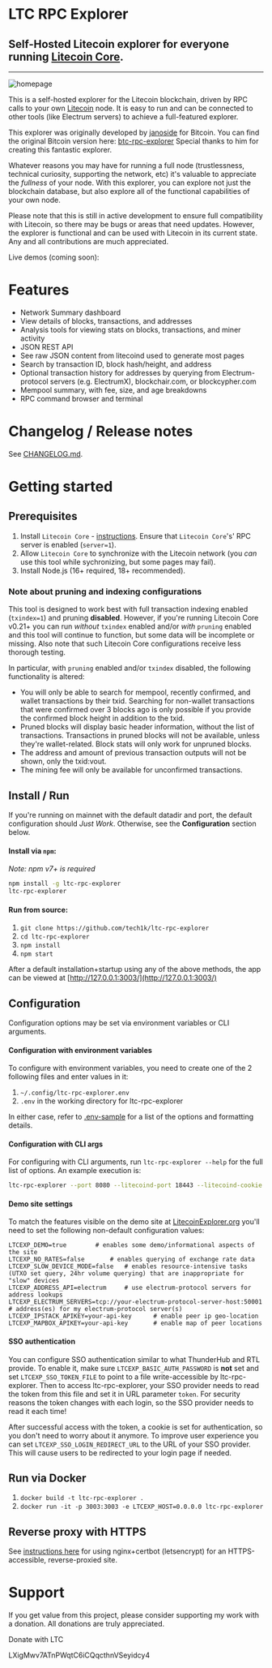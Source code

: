 # LTC RPC Explorer

## Self-Hosted Litecoin explorer for everyone running [Litecoin Core](https://github.com/litecoin-project/litecoin).

<!--[![npm version][npm-ver-img]][npm-ver-url] [![NPM downloads][npm-dl-alltime-img]][npm-dl-url]-->


---


![homepage](./public/img/screenshots/homepage.png)



This is a self-hosted explorer for the Litecoin blockchain, driven by RPC calls to your own [Litecoin](https://github.com/litecoin-project/litecoin) node. It is easy to run and can be connected to other tools (like Electrum servers) to achieve a full-featured explorer.

This explorer was originally developed by [janoside](https://github.com/janoside) for Bitcoin. You can find the original Bitcoin version here: [btc-rpc-explorer](https://github.com/janoside/btc-rpc-explorer) Special thanks to him for creating this fantastic explorer.

Whatever reasons you may have for running a full node (trustlessness, technical curiosity, supporting the network, etc) it's valuable to appreciate the *fullness* of your node. With this explorer, you can explore not just the blockchain database, but also explore all of the functional capabilities of your own node.

Please note that this is still in active development to ensure full compatibility with Litecoin, so there may be bugs or areas that need updates. However, the explorer is functional and can be used with Litecoin in its current state. Any and all contributions are much appreciated.

Live demos (coming soon):

<!--* [LitecoinExplorer.org](https://litecoinexplorer.org)-->


# Features

* Network Summary dashboard
* View details of blocks, transactions, and addresses
* Analysis tools for viewing stats on blocks, transactions, and miner activity
* JSON REST API
* See raw JSON content from litecoind used to generate most pages
* Search by transaction ID, block hash/height, and address
* Optional transaction history for addresses by querying from Electrum-protocol servers (e.g. ElectrumX), blockchair.com, or blockcypher.com
* Mempool summary, with fee, size, and age breakdowns
* RPC command browser and terminal


# Changelog / Release notes

See [CHANGELOG.md](/CHANGELOG.md).


# Getting started

## Prerequisites

1. Install `Litecoin Core` - [instructions](https://litecoin.com/learning-center/how-to-run-your-own-litecoin-node). Ensure that `Litecoin Core`'s' RPC server is enabled (`server=1`).
2. Allow `Litecoin Core` to synchronize with the Litecoin network (you *can* use this tool while sychronizing, but some pages may fail).
3. Install Node.js (16+ required, 18+ recommended).

### Note about pruning and indexing configurations

This tool is designed to work best with full transaction indexing enabled (`txindex=1`) and pruning **disabled**. 
However, if you're running Litecoin Core v0.21+ you can run *without* `txindex` enabled and/or *with* `pruning` enabled and this tool will continue to function, but some data will be incomplete or missing. Also note that such Litecoin Core configurations receive less thorough testing.

In particular, with `pruning` enabled and/or `txindex` disabled, the following functionality is altered:

* You will only be able to search for mempool, recently confirmed, and wallet transactions by their txid. Searching for non-wallet transactions that were confirmed over 3 blocks ago is only possible if you provide the confirmed block height in addition to the txid.
* Pruned blocks will display basic header information, without the list of transactions. Transactions in pruned blocks will not be available, unless they're wallet-related. Block stats will only work for unpruned blocks.
* The address and amount of previous transaction outputs will not be shown, only the txid:vout.
* The mining fee will only be available for unconfirmed transactions.


## Install / Run

If you're running on mainnet with the default datadir and port, the default configuration should *Just Work*. Otherwise, see the **Configuration** section below.

#### Install via `npm`:

*Note: npm v7+ is required*

```bash
npm install -g ltc-rpc-explorer
ltc-rpc-explorer
```

#### Run from source:

1. `git clone https://github.com/tech1k/ltc-rpc-explorer`
2. `cd ltc-rpc-explorer`
3. `npm install`
4. `npm start`



After a default installation+startup using any of the above methods, the app can be viewed at [http://127.0.0.1:3003/](http://127.0.0.1:3003/)


## Configuration

Configuration options may be set via environment variables or CLI arguments.

#### Configuration with environment variables

To configure with environment variables, you need to create one of the 2 following files and enter values in it:

1. `~/.config/ltc-rpc-explorer.env`
2. `.env` in the working directory for ltc-rpc-explorer

In either case, refer to [.env-sample](.env-sample) for a list of the options and formatting details.

#### Configuration with CLI args

For configuring with CLI arguments, run `ltc-rpc-explorer --help` for the full list of options. An example execution is:

```bash
ltc-rpc-explorer --port 8080 --litecoind-port 18443 --litecoind-cookie ~/.litecoin/regtest/.cookie
```

#### Demo site settings

To match the features visible on the demo site at [LitecoinExplorer.org](https://litecoinexplorer.org) you'll need to set the following non-default configuration values:

    LTCEXP_DEMO=true 		# enables some demo/informational aspects of the site
    LTCEXP_NO_RATES=false		# enables querying of exchange rate data
    LTCEXP_SLOW_DEVICE_MODE=false	# enables resource-intensive tasks (UTXO set query, 24hr volume querying) that are inappropriate for "slow" devices
    LTCEXP_ADDRESS_API=electrum 	# use electrum-protocol servers for address lookups
    LTCEXP_ELECTRUM_SERVERS=tcp://your-electrum-protocol-server-host:50001		# address(es) for my electrum-protocol server(s)
    LTCEXP_IPSTACK_APIKEY=your-api-key		# enable peer ip geo-location
    LTCEXP_MAPBOX_APIKEY=your-api-key		# enable map of peer locations

#### SSO authentication

You can configure SSO authentication similar to what ThunderHub and RTL provide.
To enable it, make sure `LTCEXP_BASIC_AUTH_PASSWORD` is **not** set and set `LTCEXP_SSO_TOKEN_FILE` to point to a file write-accessible by ltc-rpc-explorer.
Then to access ltc-rpc-explorer, your SSO provider needs to read the token from this file and set it in URL parameter `token`.
For security reasons the token changes with each login, so the SSO provider needs to read it each time!

After successful access with the token, a cookie is set for authentication, so you don't need to worry about it anymore.
To improve user experience you can set `LTCEXP_SSO_LOGIN_REDIRECT_URL` to the URL of your SSO provider.
This will cause users to be redirected to your login page if needed.

## Run via Docker

1. `docker build -t ltc-rpc-explorer .`
2. `docker run -it -p 3003:3003 -e LTCEXP_HOST=0.0.0.0 ltc-rpc-explorer`


## Reverse proxy with HTTPS

See [instructions here](docs/nginx-reverse-proxy.md) for using nginx+certbot (letsencrypt) for an HTTPS-accessible, reverse-proxied site.


# Support

If you get value from this project, please consider supporting my work with a donation. All donations are truly appreciated.

Donate with LTC

LXigMwv7ATnPWqtC6iCQqcthnVSeyidcy4 

<!--
[npm-ver-img]: https://img.shields.io/npm/v/btc-rpc-explorer.svg?style=flat
[npm-ver-url]: https://www.npmjs.com/package/btc-rpc-explorer
[npm-dl-img]: http://img.shields.io/npm/dm/btc-rpc-explorer.svg?style=flat
[npm-dl-url]: https://npmcharts.com/compare/btc-rpc-explorer?minimal=true

[npm-dl-weekly-img]: https://badgen.net/npm/dw/btc-rpc-explorer?icon=npm&cache=300
[npm-dl-monthly-img]: https://badgen.net/npm/dm/btc-rpc-explorer?icon=npm&cache=300
[npm-dl-yearly-img]: https://badgen.net/npm/dy/btc-rpc-explorer?icon=npm&cache=300
[npm-dl-alltime-img]: https://badgen.net/npm/dt/btc-rpc-explorer?icon=npm&cache=300&label=total%20downloads
-->

